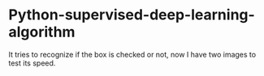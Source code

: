 # Python-supervised-deep-learning-algorithm

It tries to recognize if the box is checked or not, now I have two images to test its speed.
